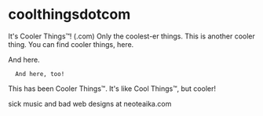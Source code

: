 # coolthingsdotcom
It's Cooler Things™! (.com)
Only the coolest-er things.
This is another cooler thing.
You can find cooler things, here.

  And here.
  
      And here, too!
      
This has been Cooler Things™. It's like Cool Things™, but cooler!

sick music and bad web designs at neoteaika.com
